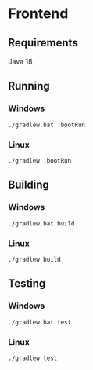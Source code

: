 # Frontend

## Requirements

Java 18

## Running

### Windows

`./gradlew.bat :bootRun`

### Linux

`./gradlew :bootRun`

## Building

### Windows

`./gradlew.bat build`

### Linux

`./gradlew build`

## Testing

### Windows

`./gradlew.bat test`

### Linux

`./gradlew test`
